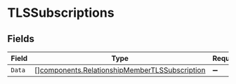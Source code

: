 # TLSSubscriptions


## Fields

| Field                                                                                                          | Type                                                                                                           | Required                                                                                                       | Description                                                                                                    |
| -------------------------------------------------------------------------------------------------------------- | -------------------------------------------------------------------------------------------------------------- | -------------------------------------------------------------------------------------------------------------- | -------------------------------------------------------------------------------------------------------------- |
| `Data`                                                                                                         | [][components.RelationshipMemberTLSSubscription](../../models/components/relationshipmembertlssubscription.md) | :heavy_minus_sign:                                                                                             | N/A                                                                                                            |